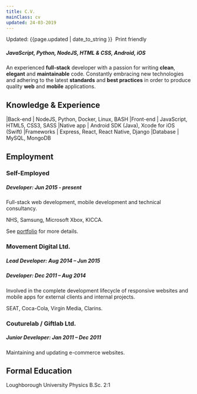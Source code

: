 ```yaml
---
title: C.V.
mainClass: cv
updated: 24-03-2019
---
```


<span class="updated">
	<span class="fa fa-calendar"></span> Updated: {{page.updated | date_to_string }}
</span>  
<a onclick="window.print()" class="noprint">
	<span class="printme">
		<span class="fa fa-print">&nbsp;</span>Print friendly
	</span>
</a>  

##### *JavaScript, Python, NodeJS, HTML & CSS, Android, iOS*

An experienced **full-stack** developer with a passion for writing **clean**, **elegant** and **maintainable** code. Constantly embracing new technologies and adhering to the latest **standards** and **best practices** in order to produce quality **web** and **mobile** applications.

## Knowledge & Experience

|Back-end             | NodeJS, Python, Docker, Linux, BASH
|Front-end            | JavaScript, HTML5, CSS3, SASS
|Native app           | Android SDK (Java), Xcode for iOS (Swift)
|Frameworks           | Express, React, React Native, Django
|Database             | MySQL, MongoDB

## Employment

### Self-Employed

##### **Developer**: Jun 2015 - present

Full-stack web development, mobile development and technical consultancy.  

NHS, Samsung, Microsoft Xbox, KICCA.

See <span class="printlink">[portfolio](http://mikemonteith.com/portfolio/)</span> for more details.

### Movement Digital Ltd.

##### **Lead Developer**: Aug 2014 – Jun 2015

##### **Developer**: Dec 2011 – Aug 2014

Involved in the complete development lifecycle of responsive websites and mobile apps for external clients and internal projects.

SEAT, Coca-Cola, Virgin Media, Clarins.

### Couturelab / Giftlab Ltd.

##### **Junior Developer**: Jan 2011 – Dec 2011

Maintaining and updating e-commerce websites.

## Formal Education

Loughborough University Physics B.Sc. 2:1  

